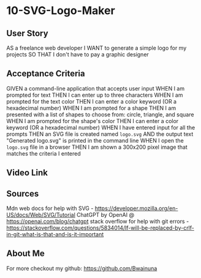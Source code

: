 # 10-SVG-Logo-Maker
## User Story

AS a freelance web developer
I WANT to generate a simple logo for my projects
SO THAT I don't have to pay a graphic designer

## Acceptance Criteria

GIVEN a command-line application that accepts user input
WHEN I am prompted for text
THEN I can enter up to three characters
WHEN I am prompted for the text color
THEN I can enter a color keyword (OR a hexadecimal number)
WHEN I am prompted for a shape
THEN I am presented with a list of shapes to choose from: circle, triangle, and square
WHEN I am prompted for the shape's color
THEN I can enter a color keyword (OR a hexadecimal number)
WHEN I have entered input for all the prompts
THEN an SVG file is created named `logo.svg`
AND the output text "Generated logo.svg" is printed in the command line
WHEN I open the `logo.svg` file in a browser
THEN I am shown a 300x200 pixel image that matches the criteria I entered

## Video Link

## Sources

Mdn web docs for help with SVG - https://developer.mozilla.org/en-US/docs/Web/SVG/Tutorial
ChatGPT by OpenAI @ https://openai.com/blog/chatgpt
stack overflow for help with git errors - https://stackoverflow.com/questions/5834014/lf-will-be-replaced-by-crlf-in-git-what-is-that-and-is-it-important

## About Me

For more checkout my github: https://github.com/Bwainuna